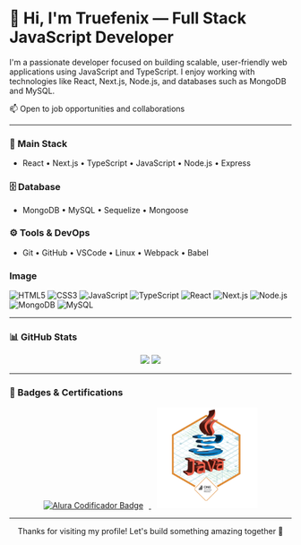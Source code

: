 # 👋 Hi, I'm Truefenix — Full Stack JavaScript Developer
I'm a passionate developer focused on building scalable, user-friendly web applications using JavaScript and TypeScript. I enjoy working with technologies like React, Next.js, Node.js, and databases such as MongoDB and MySQL.

📫 Open to job opportunities and collaborations

---
### 🧠 Main Stack
- React • Next.js • TypeScript • JavaScript • Node.js • Express

### 🗄️ Database
- MongoDB • MySQL • Sequelize • Mongoose

### ⚙️ Tools & DevOps
- Git • GitHub • VSCode • Linux • Webpack • Babel
### Image
<div stile="width: 50px">
  <img height="40" alt="HTML5" src="https://cdn.jsdelivr.net/gh/devicons/devicon/icons/html5/html5-plain.svg" />
  <img height="40" alt="CSS3" src="https://cdn.jsdelivr.net/gh/devicons/devicon/icons/css3/css3-plain.svg" />
  <img height="40" alt="JavaScript" src="https://cdn.jsdelivr.net/gh/devicons/devicon/icons/javascript/javascript-original.svg" />
  <img height="40" alt="TypeScript" src="https://cdn.jsdelivr.net/gh/devicons/devicon/icons/typescript/typescript-original.svg" />
  <img height="40" alt="React" src="https://cdn.jsdelivr.net/gh/devicons/devicon/icons/react/react-original.svg" />
  <img height="40" alt="Next.js" src="https://cdn.jsdelivr.net/gh/devicons/devicon/icons/nextjs/nextjs-original.svg" />
  <img height="40" alt="Node.js" src="https://cdn.jsdelivr.net/gh/devicons/devicon/icons/nodejs/nodejs-original.svg" />
  <img height="40" alt="MongoDB" src="https://cdn.jsdelivr.net/gh/devicons/devicon/icons/mongodb/mongodb-original.svg" />
  <img height="40" alt="MySQL" src="https://cdn.jsdelivr.net/gh/devicons/devicon/icons/mysql/mysql-original.svg" />
</div>

---

### 📊 GitHub Stats

<div align="center">
  <img height="160em" src="https://github-readme-stats-sigma-five.vercel.app/api?username=Truefenix&show_icons=true&theme=highcontrast" />
  <img height="160em" src="https://github-readme-stats-sigma-five.vercel.app/api/top-langs/?username=Truefenix&layout=compact&theme=highcontrast" />
</div>

---

### 🏅 Badges & Certifications

<div align="center">
  <a href="https://github.com/Truefenix/ONE-Challenge01_Codificador" target="_blank" rel="noopener noreferrer">
    <img 
      src="https://raw.githubusercontent.com/Truefenix/Truefenix/main/.github/workflows/assets/Badge-Codificador-Alura.png" 
      alt="Alura Codificador Badge" 
      width="180" 
      style="margin: 0 10px;"
    />
  </a>
  <a href="https://github.com/Truefenix/ONE-conversor-moeda" target="_blank" rel="noopener noreferrer">
    <img 
      src="https://raw.githubusercontent.com/Truefenix/Truefenix/main/.github/workflows/assets/cms_files_10224_1671211937Prancheta_8.png" 
      alt="Currency Converter Badge" 
      width="180" 
      style="margin: 0 10px;"
    />
  </a>
</div>


---

<p align="center">
  Thanks for visiting my profile! Let's build something amazing together 🚀
</p>
